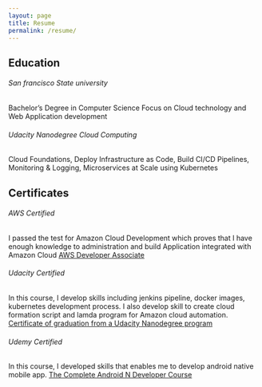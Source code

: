 ```yaml
---
layout: page
title: Resume
permalink: /resume/
---
```



## Education

###### San francisco State university
Bachelor’s Degree in Computer Science
Focus on Cloud technology and Web Application development

###### Udacity Nanodegree Cloud Computing
Cloud Foundations, Deploy Infrastructure as Code, Build CI/CD Pipelines, Monitoring & Logging, Microservices at Scale using Kubernetes

## Certificates

###### AWS Certified
I passed the test for Amazon Cloud Development which proves that I have enough knowledge to administration and build Application integrated with Amazon Cloud
[AWS Developer Associate](https://www.certmetrics.com/amazon/public/badge.aspx?i=2&t=c&d=2018-11-13&ci=AWS00647480)

###### Udacity Certified
In this course, I develop skills including jenkins pipeline, docker images, kubernetes development process. I also develop skill to create cloud formation script and lamda program for Amazon cloud automation.
[Certificate of graduation from a Udacity Nanodegree program](https://graduation.udacity.com/confirm/CKHPCYDZ)

###### Udemy Certified
In this course, I developed skills that enables me to develop android native mobile app.
[The Complete Android N Developer Course](https://www.udemy.com/certificate/UC-79e47552-daad-4d15-a261-55c3871fdbcf/)

    